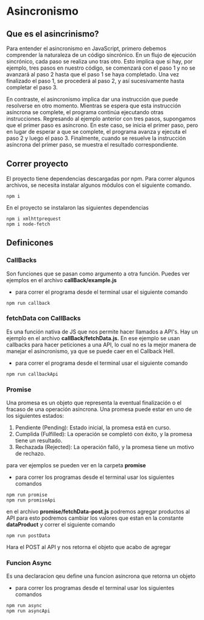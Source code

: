 # Asincronismo

## Que es el asincrinismo?

Para entender el asincronismo en JavaScript, primero debemos comprender la naturaleza de un código sincrónico. En un flujo de ejecución sincrónico, cada paso se realiza uno tras otro. Esto implica que si hay, por ejemplo, tres pasos en nuestro código, se comenzará con el paso 1 y no se avanzará al paso 2 hasta que el paso 1 se haya completado. Una vez finalizado el paso 1, se procederá al paso 2, y así sucesivamente hasta completar el paso 3.

En contraste, el asincronismo implica dar una instrucción que puede resolverse en otro momento. Mientras se espera que esta instrucción asíncrona se complete, el programa continúa ejecutando otras instrucciones. Regresando al ejemplo anterior con tres pasos, supongamos que el primer paso es asíncrono. En este caso, se inicia el primer paso, pero en lugar de esperar a que se complete, el programa avanza y ejecuta el paso 2 y luego el paso 3. Finalmente, cuando se resuelve la instrucción asíncrona del primer paso, se muestra el resultado correspondiente.

## Correr proyecto

El proyecto tiene dependencias descargadas por npm. Para correr algunos archivos, se necesita instalar algunos módulos con el siguiente comando.

```
npm i
```

En el proyecto se instalaron las siguientes dependencias

```
npm i xmlhttprequest
npm i node-fetch
```

## Definicones

### CallBacks

Son funciones que se pasan como argumento a otra función. Puedes ver ejemplos en el archivo **callBack/example.js**

- para correr el programa desde el terminal usar el siguiente comando

```
npm run callback
```

### fetchData con CallBacks

Es una función nativa de JS que nos permite hacer llamados a API's. Hay un ejemplo en el archivo **callBack/fetchData.js.** En ese ejemplo se usan callbacks para hacer peticiones a una API, lo cual no es la mejor manera de manejar el asincronismo, ya que se puede caer en el Callback Hell.

- para correr el programa desde el terminal usar el siguiente comando

```
npm run callbackApi
```

### Promise

Una promesa es un objeto que representa la eventual finalización o el fracaso de una operación asíncrona. Una promesa puede estar en uno de los siguientes estados:

1. Pendiente (Pending): Estado inicial, la promesa está en curso.
2. Cumplida (Fulfilled): La operación se completó con éxito, y la promesa tiene un resultado.
3. Rechazada (Rejected): La operación falló, y la promesa tiene un motivo de rechazo.

para ver ejemplos se pueden ver en la carpeta **promise**

- para correr los programas desde el terminal usar los siguientes comandos

```
npm run promise
npm run promiseApi
```

en el archivo **promise/fetchData-post.js** podremos agregar productos al API para esto podremos cambiar los valores que estan en la constante **dataProduct** y correr el siguiente comando

```
npm run postData
```

Hara el POST al API y nos retorna el objeto que acabo de agregar

### Funcion Async

Es una declaracion qeu define una funcion asincrona que retorna un objeto

- para correr los programas desde el terminal usar los siguientes comandos

```
npm run async
npm run asyncApi
```
